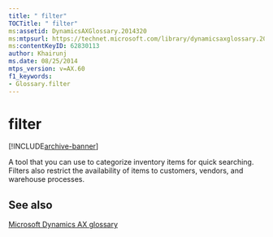 ```yaml
---
title: " filter"
TOCTitle: " filter"
ms:assetid: DynamicsAXGlossary.2014320
ms:mtpsurl: https://technet.microsoft.com/library/dynamicsaxglossary.2014320(v=AX.60)
ms:contentKeyID: 62830113
author: Khairunj
ms.date: 08/25/2014
mtps_version: v=AX.60
f1_keywords:
- Glossary.filter
---
```


# filter


[!INCLUDE[archive-banner](includes/archive-banner.md)]

A tool that you can use to categorize inventory items for quick searching. Filters also restrict the availability of items to customers, vendors, and warehouse processes.

## See also

[Microsoft Dynamics AX glossary](glossary/microsoft-dynamics-ax-glossary.md)

  


